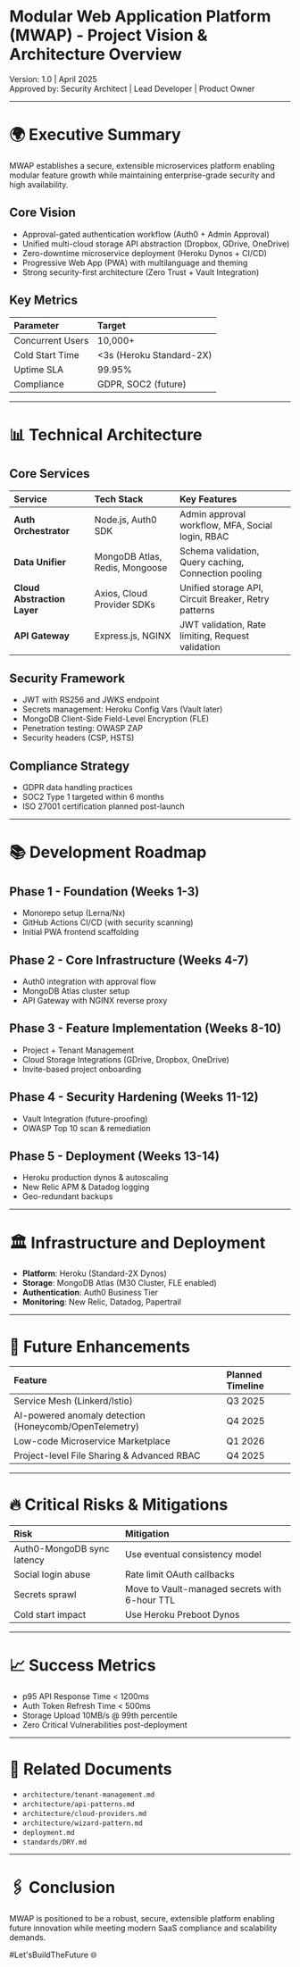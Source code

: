 # Modular Web Application Platform (MWAP) - Project Vision & Architecture Overview

Version: 1.0 | April 2025  
Approved by: Security Architect | Lead Developer | Product Owner

---

# 🌍 Executive Summary

MWAP establishes a secure, extensible microservices platform enabling modular feature growth while maintaining enterprise-grade security and high availability.

## Core Vision
- Approval-gated authentication workflow (Auth0 + Admin Approval)
- Unified multi-cloud storage API abstraction (Dropbox, GDrive, OneDrive)
- Zero-downtime microservice deployment (Heroku Dynos + CI/CD)
- Progressive Web App (PWA) with multilanguage and theming
- Strong security-first architecture (Zero Trust + Vault Integration)

## Key Metrics
| Parameter | Target |
|:--|:--|
| Concurrent Users | 10,000+ |
| Cold Start Time | <3s (Heroku Standard-2X) |
| Uptime SLA | 99.95% |
| Compliance | GDPR, SOC2 (future) |

---

# 📊 Technical Architecture

## Core Services
| Service | Tech Stack | Key Features |
|:--|:--|:--|
| **Auth Orchestrator** | Node.js, Auth0 SDK | Admin approval workflow, MFA, Social login, RBAC |
| **Data Unifier** | MongoDB Atlas, Redis, Mongoose | Schema validation, Query caching, Connection pooling |
| **Cloud Abstraction Layer** | Axios, Cloud Provider SDKs | Unified storage API, Circuit Breaker, Retry patterns |
| **API Gateway** | Express.js, NGINX | JWT validation, Rate limiting, Request validation |


## Security Framework
- JWT with RS256 and JWKS endpoint
- Secrets management: Heroku Config Vars (Vault later)
- MongoDB Client-Side Field-Level Encryption (FLE)
- Penetration testing: OWASP ZAP
- Security headers (CSP, HSTS)

## Compliance Strategy
- GDPR data handling practices
- SOC2 Type 1 targeted within 6 months
- ISO 27001 certification planned post-launch

---

# 📚 Development Roadmap

## Phase 1 - Foundation (Weeks 1-3)
- Monorepo setup (Lerna/Nx)
- GitHub Actions CI/CD (with security scanning)
- Initial PWA frontend scaffolding

## Phase 2 - Core Infrastructure (Weeks 4-7)
- Auth0 integration with approval flow
- MongoDB Atlas cluster setup
- API Gateway with NGINX reverse proxy

## Phase 3 - Feature Implementation (Weeks 8-10)
- Project + Tenant Management
- Cloud Storage Integrations (GDrive, Dropbox, OneDrive)
- Invite-based project onboarding

## Phase 4 - Security Hardening (Weeks 11-12)
- Vault Integration (future-proofing)
- OWASP Top 10 scan & remediation

## Phase 5 - Deployment (Weeks 13-14)
- Heroku production dynos & autoscaling
- New Relic APM & Datadog logging
- Geo-redundant backups

---

# 🏛️ Infrastructure and Deployment

- **Platform**: Heroku (Standard-2X Dynos)
- **Storage**: MongoDB Atlas (M30 Cluster, FLE enabled)
- **Authentication**: Auth0 Business Tier
- **Monitoring**: New Relic, Datadog, Papertrail

---

# 🌟 Future Enhancements

| Feature | Planned Timeline |
|:--|:--|
| Service Mesh (Linkerd/Istio) | Q3 2025 |
| AI-powered anomaly detection (Honeycomb/OpenTelemetry) | Q4 2025 |
| Low-code Microservice Marketplace | Q1 2026 |
| Project-level File Sharing & Advanced RBAC | Q4 2025 |

---

# 🔥 Critical Risks & Mitigations

| Risk | Mitigation |
|:--|:--|
| Auth0-MongoDB sync latency | Use eventual consistency model |
| Social login abuse | Rate limit OAuth callbacks |
| Secrets sprawl | Move to Vault-managed secrets with 6-hour TTL |
| Cold start impact | Use Heroku Preboot Dynos |

---

# 📈 Success Metrics
- p95 API Response Time < 1200ms
- Auth Token Refresh Time < 500ms
- Storage Upload 10MB/s @ 99th percentile
- Zero Critical Vulnerabilities post-deployment

---

# 🔗 Related Documents
- `architecture/tenant-management.md`
- `architecture/api-patterns.md`
- `architecture/cloud-providers.md`
- `architecture/wizard-pattern.md`
- `deployment.md`
- `standards/DRY.md`

---

# 🖇️ Conclusion

MWAP is positioned to be a robust, secure, extensible platform enabling future innovation while meeting modern SaaS compliance and scalability demands.

#Let'sBuildTheFuture 🌐

